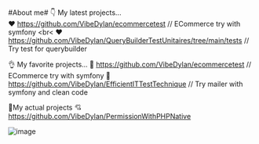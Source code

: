#About me#
👇 My latest projects... <br>
❤️ https://github.com/VibeDylan/ecommercetest // ECommerce try with symfony <br<
❤️ https://github.com/VibeDylan/QueryBuilderTestUnitaires/tree/main/tests // Try test for querybuilder <br>

👌 My favorite projects...
💞 https://github.com/VibeDylan/ecommercetest // ECommerce try with symfony 
💞 https://github.com/VibeDylan/EfficientITTestTechnique // Try mailer with symfony and clean code

🤞My actual projects
💘 https://github.com/VibeDylan/PermissionWithPHPNative

![image](https://user-images.githubusercontent.com/68974040/148617723-23574af7-809b-4b26-88cf-b712bc486466.png)

